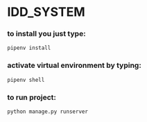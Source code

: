 # IDD_SYSTEM


### to install you just type:

`pipenv install`


### activate virtual environment by typing:

`pipenv shell`


### to run project:

`python manage.py runserver`
